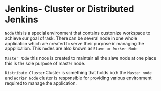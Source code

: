 # Jenkins- Cluster or Distributed Jenkins

``Node`` this is a special environment that contains customize workspace to achieve our goal of task. There can be several node in one whole application which are created to serve their purpose in managing the appplication. This nodes are also known as `Slave or Worker Node`. 

``Master Node`` this node is created to maintain all the slave node at one place this is the sole purpose of master node.

`` Distribute Cluster ``  Cluster is something that holds both the `Master node` and `Worker Node`
cluster is responsible for providing various environment required to  manage the application.